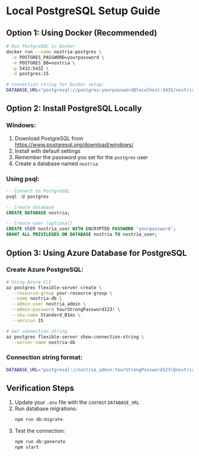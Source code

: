 # Local PostgreSQL Setup Guide

## Option 1: Using Docker (Recommended)

```bash
# Run PostgreSQL in Docker
docker run --name nostria-postgres \
  -e POSTGRES_PASSWORD=yourpassword \
  -e POSTGRES_DB=nostria \
  -p 5432:5432 \
  -d postgres:15

# Connection string for Docker setup:
DATABASE_URL="postgresql://postgres:yourpassword@localhost:5432/nostria"
```

## Option 2: Install PostgreSQL Locally

### Windows:
1. Download PostgreSQL from https://www.postgresql.org/download/windows/
2. Install with default settings
3. Remember the password you set for the `postgres` user
4. Create a database named `nostria`

### Using psql:
```sql
-- Connect to PostgreSQL
psql -U postgres

-- Create database
CREATE DATABASE nostria;

-- Create user (optional)
CREATE USER nostria_user WITH ENCRYPTED PASSWORD 'yourpassword';
GRANT ALL PRIVILEGES ON DATABASE nostria TO nostria_user;
```

## Option 3: Using Azure Database for PostgreSQL

### Create Azure PostgreSQL:
```bash
# Using Azure CLI
az postgres flexible-server create \
  --resource-group your-resource-group \
  --name nostria-db \
  --admin-user nostria_admin \
  --admin-password YourStrongPassword123! \
  --sku-name Standard_B1ms \
  --version 15

# Get connection string
az postgres flexible-server show-connection-string \
  --server-name nostria-db
```

### Connection string format:
```bash
DATABASE_URL="postgresql://nostria_admin:YourStrongPassword123!@nostria-db.postgres.database.azure.com:5432/postgres?sslmode=require"
```

## Verification Steps

1. Update your `.env` file with the correct `DATABASE_URL`
2. Run database migrations:
   ```bash
   npm run db:migrate
   ```
3. Test the connection:
   ```bash
   npm run db:generate
   npm start
   ```